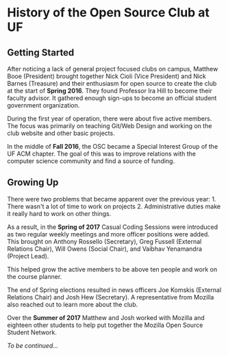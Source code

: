 # History of the Open Source Club at UF

## Getting Started

After noticing a lack of general project focused clubs on campus, Matthew Booe (President) brought together Nick Cioli (Vice President) and Nick Barnes (Treasure) and their enthusiasm for open source to create the club at the start of **Spring 2016**. They found Professor Ira Hill to become their faculty advisor. It gathered enough sign-ups to become an official student government organization.

During the first year of operation, there were about five active members. The focus was primarily on teaching Git/Web Design and working on the club website and other basic projects. 

In the middle of **Fall 2016**, the OSC became a Special Interest Group of the UF ACM chapter. The goal of this was to improve relations with the computer science community and find a source of funding.

## Growing Up

There were two problems that became apparent over the previous year: 1. There wasn't a lot of time to work on projects 2. Administrative duties make it really hard to work on other things.

As a result, in the **Spring of 2017** Casual Coding Sessions were introduced as two regular weekly meetings and more officer positions were added. This brought on Anthony Rossello (Secretary), Greg Fussell (External Relations Chair), Will Owens (Social Chair), and Vaibhav Yenamandra (Project Lead).

This helped grow the active members to be above ten people and work on the course planner.

The end of Spring elections resulted in news officers Joe Komskis (External Relations Chair) and Josh Hew (Secretary). A representative from Mozilla also reached out to learn more about the club.

Over the **Summer of 2017** Matthew and Josh worked with Mozilla and eighteen other students to help put together the Mozilla Open Source Student Network. 

_To be continued..._
